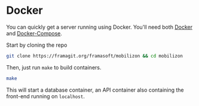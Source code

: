 # Docker

You can quickly get a server running using Docker. You'll need both [Docker](https://www.docker.com/community-edition) and [Docker-Compose](https://docs.docker.com/compose/install/).

Start by cloning the repo
```bash
git clone https://framagit.org/framasoft/mobilizon && cd mobilizon
```

Then, just run `make` to build containers.
```bash
make
```

This will start a database container, an API container also containing the front-end running on `localhost`.
